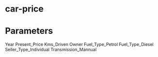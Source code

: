 # car-price
# Parameters
  Year
  Present_Price
  Kms_Driven
  Owner
  Fuel_Type_Petrol
  Fuel_Type_Diesel
  Seller_Type_Individual
  Transmission_Mannual
